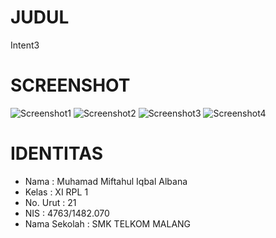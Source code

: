 # JUDUL
  Intent3

# SCREENSHOT
![Screenshot1](https://s16.postimg.org/83c9pp60x/Screenshot_2016_10_10_14_26_04.png)
![Screenshot2](https://s16.postimg.org/96we1nqo1/Screenshot_2016_10_10_14_26_21.png)
![Screenshot3](https://s16.postimg.org/pw2fbbcn5/Screenshot_2016_10_10_14_26_35.png)
![Screenshot4](https://s16.postimg.org/rp5bzmxtt/Screenshot_2016_10_10_14_26_54.png)

# IDENTITAS
- Nama         : Muhamad Miftahul Iqbal Albana
- Kelas        : XI RPL 1
- No. Urut     : 21
- NIS          : 4763/1482.070
- Nama Sekolah : SMK TELKOM MALANG
